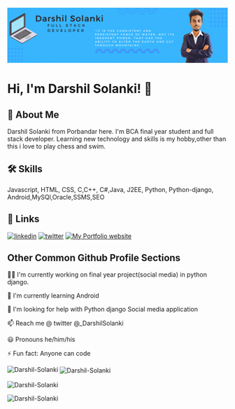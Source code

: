 
![Logo](https://github.com/Darshil-Solanki/Darshil-Solanki/blob/main/MyBanner.gif)


# Hi, I'm Darshil Solanki! :wave:


## :rocket: About Me
Darshil Solanki from Porbandar here. I'm BCA final year student and full stack developer.
Learning new technology and skills is my hobby,other than this i love to play chess and swim.

## :hammer_and_wrench: Skills
Javascript, HTML, CSS, C,C++, C#,Java, J2EE, 
Python, Python-django, Android,MySQl,Oracle,SSMS,SEO 

## :link: Links
[![linkedin](https://img.shields.io/badge/linkedin-0A66C2?style=for-the-badge&logo=linkedin&logoColor=white)](https://www.linkedin.com/in/darshil-solanki/)
[![twitter](https://img.shields.io/twitter/follow/_darshilsolanki?logo=twitter&style=for-the-badge)](https://twitter.com/_DarshilSolanki)
[![My Portfolio website](https://img.shields.io/static/v1?label=My%20Portfolio&message=darshilsolanki.codes&color=blue)](https://darshilsolanki.codes)

## Other Common Github Profile Sections
:man_technologist: I'm currently working on final year project(social media) in python django.

:brain: I'm currently learning Android

:monocle_face: I'm looking for help with Python django Social media application

:mailbox: Reach me @ twitter @_DarshilSolanki 

:smiley: Pronouns he/him/his

:zap: Fun fact: Anyone can code


<p><img align="left" src="https://github-readme-stats.vercel.app/api/top-langs?username=Darshil-solanki&show_icons=true&locale=en&layout=compact" alt="Darshil-Solanki" /></p>

<p>&nbsp;<img align="center" src="https://github-readme-stats.vercel.app/api?username=Darshil-Solanki&show_icons=true&locale=en" alt="Darshil-Solanki" /></p>

<p><img align="center" src="https://github-readme-streak-stats.herokuapp.com/?user=Darshil-Solanki&" alt="Darshil-Solanki" /></p>

<p align="left"> <img src="https://github-profile-trophy.vercel.app/?username=Darshil-Solanki&theme=onedark" alt="Darshil-Solanki" /> </p>

